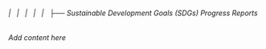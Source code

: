 ###### |   |   |   |   |   ├── Sustainable Development Goals (SDGs) Progress Reports

*Add content here*